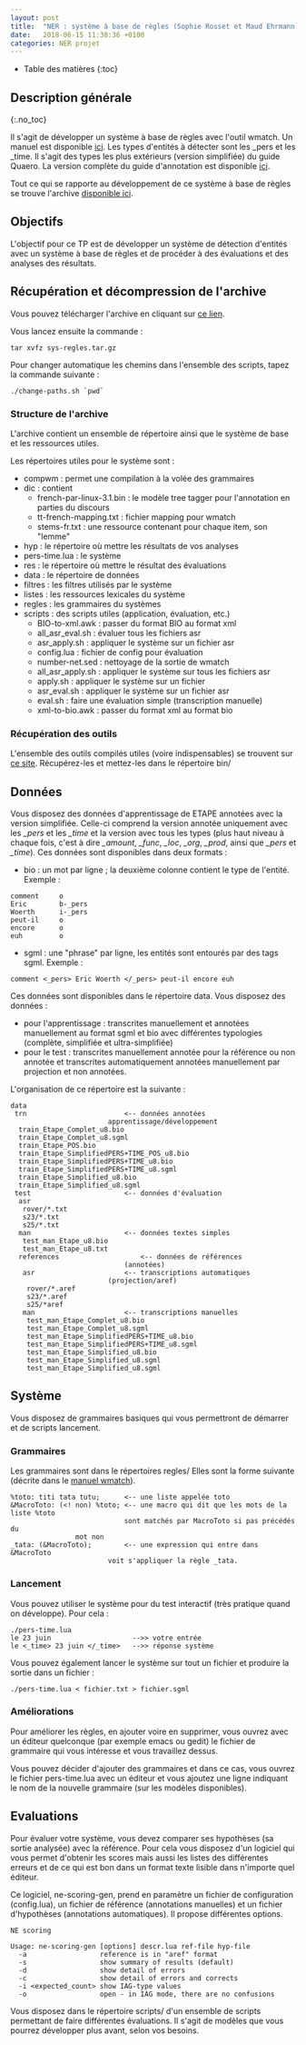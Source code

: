 ```yaml
---
layout: post
title:  "NER : système à base de règles (Sophie Rosset et Maud Ehrmann)"
date:   2018-06-15 11:38:36 +0100
categories: NER projet
---
```


* Table des matières
{:toc}


## Description générale
{:.no_toc}

Il s'agit de développer un système à base de règles avec l'outil
wmatch.  Un manuel est disponible
[ici](https://github.com/BigDataSpeech/EN/blob/gh-pages/docs/wmatch_user_manual.pdf).
Les types d'entités à détecter sont les _pers et les _time. Il s'agit
des types les plus extérieurs (version simplifiée) du guide Quaero.
La version complète du guide d'annotation est disponible
[ici](https://github.com/BigDataSpeech/EN/blob/gh-pages/docs/quaero-guide-annotation-2011.pdf).

Tout ce qui se rapporte au développement de ce système à base de
règles se trouve l'archive [disponible
ici](https://github.com/BigDataSpeech/EN/blob/gh-pages/docs/sys-regles.tar.gz).


## Objectifs

L'objectif pour ce TP est de développer un système de détection
d'entités avec un système à base de règles et de procéder à des
évaluations et des analyses des résultats.

## Récupération et décompression de l'archive

Vous pouvez télécharger l'archive en cliquant sur [ce
lien](https://github.com/BigDataSpeech/EN/blob/gh-pages/docs/sys-regles.tar.gz).

Vous lancez ensuite la commande :
```
tar xvfz sys-regles.tar.gz
```
Pour changer automatique les chemins dans l'ensemble des scripts, tapez
la commande suivante :

```
./change-paths.sh `pwd`
```

### Structure de l'archive

L'archive contient un ensemble de répertoire ainsi que le système de base et les ressources utiles.

Les répertoires utiles pour le système sont :

* compwm : permet une compilation à la volée des grammaires
* dic : contient
  * french-par-linux-3.1.bin : le modèle tree tagger pour l'annotation en parties du discours
  * tt-french-mapping.txt : fichier mapping pour wmatch
  * stems-fr.txt : une ressource contenant pour chaque item, son "lemme"
* hyp : le répertoire où mettre les résultats de vos analyses
* pers-time.lua : le système
* res : le répertoire où mettre le résultat des évaluations
* data : le répertoire de données
* filtres : les filtres utilisés par le système
* listes : les ressources lexicales du système
* regles : les grammaires du systèmes
* scripts : des scripts utiles (application, évaluation, etc.)
  * BIO-to-xml.awk : passer du format BIO au format xml
  * all_asr_eval.sh : évaluer tous les fichiers asr 
  * asr_apply.sh : appliquer le système sur un fichier asr
  * config.lua : fichier de config pour évaluation
  * number-net.sed : nettoyage de la sortie de wmatch
  * all_asr_apply.sh : appliquer le système sur tous les fichiers asr
  * apply.sh : appliquer le système sur un fichier
  * asr_eval.sh : appliquer le système sur un fichier asr
  * eval.sh : faire une évaluation simple (transcription manuelle)
  * xml-to-bio.awk : passer du format xml au format bio

### Récupération des outils

L'ensemble des outils compilés utiles (voire indispensables) se trouvent
sur [ce site](https://sr.kervella.org/soft4BDS/). Récupérez-les
et mettez-les dans le répertoire bin/

## Données
Vous disposez des données d'apprentissage de ETAPE annotées avec la version
simplifiée. Celle-ci comprend la version annotée uniquement avec les
*_pers* et les *_time* et la version avec tous les types (plus haut niveau
à chaque fois, c'est à dire *_amount*, *_func*, *_loc*, *_org*, *_prod*, ainsi
que *_pers* et *_time*). Ces données sont disponibles dans deux formats :

* bio : un mot par ligne ; la deuxième colonne contient le type de l'entité. Exemple : 

```
comment		o
Eric 		b-_pers
Woerth 		i-_pers
peut-il 	o
encore 		o
euh 		o
```

* sgml : une "phrase" par ligne, les entités sont entourés par des tags sgml. Exemple :

```
comment <_pers> Eric Woerth </_pers> peut-il encore euh
```

Ces données sont disponibles dans le répertoire data. Vous disposez des données :

* pour l'apprentissage : transcrites manuellement et annotées manuellement au format sgml et bio avec différentes typologies (complète, simplifiée et ultra-simplifiée)
* pour le test : transcrites manuellement annotée pour la référence ou non annotée et transcrites automatiquement annotées manuellement par projection et non annotées.

L'organisation de ce répertoire est la suivante :

```
data
 trn						<-- données annotées
 						apprentissage/développement
  train_Etape_Complet_u8.bio
  train_Etape_Complet_u8.sgml
  train_Etape_POS.bio
  train_Etape_SimplifiedPERS+TIME_POS_u8.bio
  train_Etape_SimplifiedPERS+TIME_u8.bio
  train_Etape_SimplifiedPERS+TIME_u8.sgml
  train_Etape_Simplified_u8.bio
  train_Etape_Simplified_u8.sgml
 test						<-- données d'évaluation
  asr
   rover/*.txt
   s23/*.txt
   s25/*.txt
  man						<-- données textes simples
   test_man_Etape_u8.bio
   test_man_Etape_u8.txt
  references					<-- données de références
  						    (annotées)
   asr						<-- transcriptions automatiques
   						(projection/aref)
    rover/*.aref
    s23/*.aref
    s25/*aref
   man						<-- transcriptions manuelles
    test_man_Etape_Complet_u8.bio
    test_man_Etape_Complet_u8.sgml
    test_man_Etape_SimplifiedPERS+TIME_u8.bio
    test_man_Etape_SimplifiedPERS+TIME_u8.sgml
    test_man_Etape_Simplified_u8.bio
    test_man_Etape_Simplified_u8.sgml
    test_man_Etape_Simplified_u8.sgml
```

## Système

Vous disposez de grammaires basiques qui vous permettront de démarrer
et de scripts lancement.

### Grammaires
Les grammaires sont dans le répertoires regles/
Elles sont la forme suivante (décrite dans le [manuel wmatch](https://github.com/BigDataSpeech/EN/blob/gh-pages/docs/wmatch_user_manual.pdf)).

```
%toto: titi tata tutu;      <-- une liste appelée toto
&MacroToto: (<! non) %toto; <-- une macro qui dit que les mots de la liste %toto
	    	     	        sont matchés par MacroToto si pas précédés du
				mot non
_tata: (&MacroToto);	    <-- une expression qui entre dans &MacroToto
       			        voit s'appliquer la règle _tata.
```
### Lancement
Vous pouvez utiliser le système pour du test interactif (très pratique
quand on développe). Pour cela :

```
./pers-time.lua
le 23 juin                    -->> votre entrée 
le <_time> 23 juin </_time>   -->> réponse système
```

Vous pouvez également lancer le système sur tout un fichier et
produire la sortie dans un fichier :

```
./pers-time.lua < fichier.txt > fichier.sgml
```

### Améliorations

Pour améliorer les règles, en ajouter voire en supprimer, vous ouvrez
avec un éditeur quelconque (par exemple emacs ou gedit) le fichier de
grammaire qui vous intéresse et vous travaillez dessus.

Vous pouvez décider d'ajouter des grammaires et dans ce cas, vous
ouvrez le fichier pers-time.lua avec un éditeur et vous ajoutez une
ligne indiquant le nom de la nouvelle grammaire (sur les modèles
disponibles).

## Evaluations

Pour évaluer votre système, vous devez comparer ses hypothèses (sa
sortie analysée) avec la référence. Pour cela vous disposez d'un
logiciel qui vous permet d'obtenir les scores mais aussi les listes
des différentes erreurs et de ce qui est bon dans un format texte
lisible dans n'importe quel éditeur.

Ce logiciel, ne-scoring-gen, prend en paramètre un fichier de
configuration (config.lua), un fichier de référence (annotations
manuelles) et un fichier d'hypothèses (annotations automatiques). Il
propose différentes options.

```
NE scoring

Usage: ne-scoring-gen [options] descr.lua ref-file hyp-file
  -a                  reference is in "aref" format
  -s                  show summary of results (default)
  -d                  show detail of errors
  -c                  show detail of errors and corrects
  -i <expected_count> show IAG-type values
  -o                  open - in IAG mode, there are no confusions
```

Vous disposez dans le répertoire scripts/ d'un ensemble de scripts
permettant de faire différentes évaluations. Il s'agit de modèles que
vous pourrez développer plus avant, selon vos besoins.

